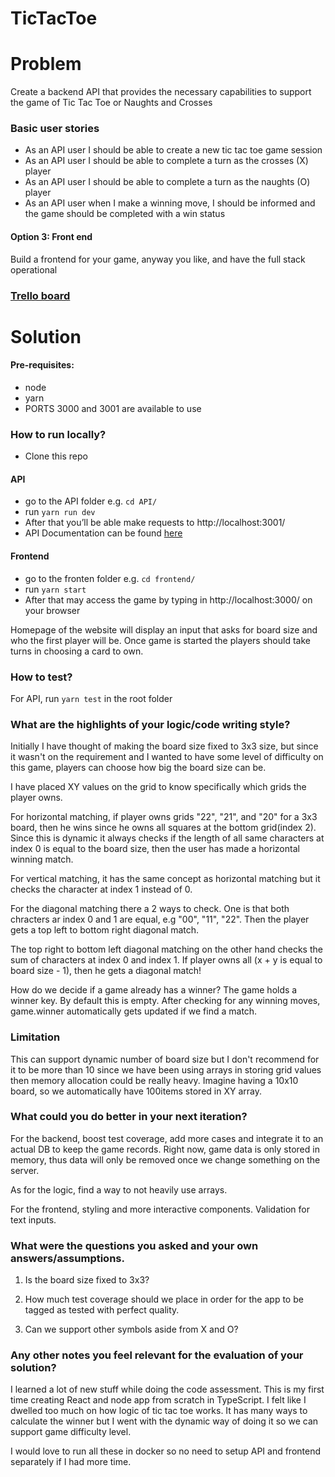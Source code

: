 # TicTacToe

# Problem
Create a backend API that provides the necessary capabilities to support the game of Tic Tac Toe or Naughts and Crosses

### Basic user stories
- As an API user I should be able to create a new tic tac toe game session
- As an API user I should be able to complete a turn as the crosses (X) player
- As an API user I should be able to complete a turn as the naughts (O) player
- As an API user when I make a winning move, I should be informed and the game should be completed with a win status

#### Option 3: Front end
Build a frontend for your game, anyway you like, and have the full stack operational

### [Trello board](https://trello.com/b/Fndd8nNr/tictactoe)


# Solution

#### Pre-requisites:
- node
- yarn
- PORTS 3000 and 3001 are available to use

### How to run locally?
- Clone this repo

#### API
- go to the API folder e.g. `cd API/`
- run `yarn run dev`
- After that you’ll be able make requests to http://localhost:3001/
- API Documentation can be found [here](https://github.com/fionaDawn/ticTacToe/blob/api-docs/API/README.md)

#### Frontend
- go to the fronten folder e.g. `cd frontend/`
- run `yarn start`
- After that may access the game by typing in  http://localhost:3000/ on your browser

Homepage of the website will display an input that asks for board size and who the first player will be. Once game is started the players should take turns in choosing a card to own.

### How to test?
For API, run `yarn test` in the root folder

### What are the highlights of your logic/code writing style?
Initially I have thought of making the board size fixed to 3x3 size, but since it wasn't on the requirement and I wanted to have some level of difficulty on this game, players can choose how big the board size can be.

I have placed XY values on the grid to know specifically which grids the player owns. 

For horizontal matching, if player owns grids "22", "21", and "20" for a 3x3 board, then he wins since he owns all squares at the bottom grid(index 2). Since this is dynamic it always checks if the length of all same characters at index 0 is equal to the board size, then the user has made a horizontal winning match.

For vertical matching, it has the same concept as horizontal matching but it checks the character at index 1 instead of 0.

For the diagonal matching there a 2 ways to check. One is that both chracters ar index 0 and 1 are equal, e.g "00", "11", "22". Then the player gets a top left to bottom right diagonal match.

The top right to bottom left diagonal matching on the other hand checks the sum of characters at index 0 and index 1. If player owns all (x + y is equal to board size - 1), then he gets a diagonal match!

How do we decide if a game already has a winner? The game holds a winner key. By default this is empty. After checking for any winning moves, game.winner automatically gets updated if we find a match.

### Limitation
This can support dynamic number of board size but I don't recommend for it to be more than 10 since we have been using arrays in storing grid values then memory allocation could be really heavy. Imagine having a 10x10 board, so we automatically have 100items stored in XY array.
 

### What could you do better in your next iteration?
For the backend, boost test coverage, add more cases and integrate it to an actual DB to keep the game records. Right now, game data is only stored in memory, thus data will only be removed once we change something on the server.

As for the logic, find a way to not heavily use arrays.

For the frontend, styling and more interactive components. Validation for text inputs. 

### What were the questions you asked and your own answers/assumptions.

1. Is the board size fixed to 3x3?
   
2. How much test coverage should we place in order for the app to be tagged as tested with perfect quality.
   
3. Can we support other symbols aside from X and O?
   
### Any other notes you feel relevant for the evaluation of your solution?
I learned a lot of new stuff while doing the code assessment. This is my first time creating React and node app  from scratch in TypeScript. I felt like I dwelled too much on how logic of tic tac toe works. It has many ways to calculate the winner but I went with the dynamic way of doing it so we can support game difficulty level.

I would love to run all these in docker so no need to setup API and frontend separately if I had more time.
